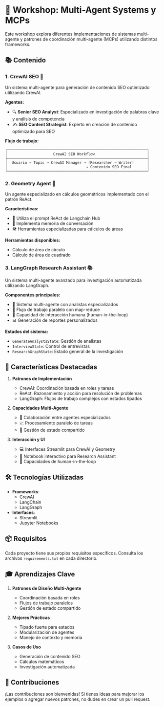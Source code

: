 # 🤖 Workshop: Multi-Agent Systems y MCPs

Este workshop explora diferentes implementaciones de sistemas multi-agente y patrones de coordinación multi-agente (MCPs) utilizando distintos frameworks.

## 📚 Contenido

### 1. CrewAI SEO 🎯

Un sistema multi-agente para generación de contenido SEO optimizado utilizando CrewAI.

**Agentes:**

- 🔍 **Senior SEO Analyst**: Especializado en investigación de palabras clave y análisis de competencia
- ✍️ **SEO Content Strategist**: Experto en creación de contenido optimizado para SEO

**Flujo de trabajo:**

```ascii
┌────────────────────────────────────────────────────────────────┐
│                     CrewAI SEO Workflow                        │
├────────────────────────────────────────────────────────────────┤
│  Usuario → Topic → CrewAI Manager → [Researcher → Writer]      │
│                                    → Contenido SEO Final       │
└────────────────────────────────────────────────────────────────┘
```

### 2. Geometry Agent 📐

Un agente especializado en cálculos geométricos implementado con el patrón ReAct.

**Características:**

- 🧮 Utiliza el prompt ReAct de Langchain Hub
- 🔄 Implementa memoria de conversación
- 🛠️ Herramientas especializadas para cálculos de áreas

**Herramientas disponibles:**

- Cálculo de área de círculo
- Cálculo de área de cuadrado

### 3. LangGraph Research Assistant 📚

Un sistema multi-agente avanzado para investigación automatizada utilizando LangGraph.

**Componentes principales:**

- 🤝 Sistema multi-agente con analistas especializados
- 🔄 Flujo de trabajo paralelo con map-reduce
- 👤 Capacidad de interacción humana (human-in-the-loop)
- 📊 Generación de reportes personalizados

**Estados del sistema:**

- `GenerateAnalystsState`: Gestión de analistas
- `InterviewState`: Control de entrevistas
- `ResearchGraphState`: Estado general de la investigación

## 🚀 Características Destacadas

1. **Patrones de Implementación**

   - CrewAI: Coordinación basada en roles y tareas
   - ReAct: Razonamiento y acción para resolución de problemas
   - LangGraph: Flujos de trabajo complejos con estados tipados

2. **Capacidades Multi-Agente**

   - 👥 Colaboración entre agentes especializados
   - 📈 Procesamiento paralelo de tareas
   - 🔄 Gestión de estado compartido

3. **Interacción y UI**
   - 💻 Interfaces Streamlit para CrewAI y Geometry
   - 📓 Notebook interactivo para Research Assistant
   - 👤 Capacidades de human-in-the-loop

## 🛠️ Tecnologías Utilizadas

- **Frameworks**:
  - CrewAI
  - LangChain
  - LangGraph
- **Interfaces**:
  - Streamlit
  - Jupyter Notebooks

## 📦 Requisitos

Cada proyecto tiene sus propios requisitos específicos. Consulta los archivos `requirements.txt` en cada directorio.

## 🎓 Aprendizajes Clave

1. **Patrones de Diseño Multi-Agente**

   - Coordinación basada en roles
   - Flujos de trabajo paralelos
   - Gestión de estado compartido

2. **Mejores Prácticas**

   - Tipado fuerte para estados
   - Modularización de agentes
   - Manejo de contexto y memoria

3. **Casos de Uso**
   - Generación de contenido SEO
   - Cálculos matemáticos
   - Investigación automatizada

## 🤝 Contribuciones

¡Las contribuciones son bienvenidas! Si tienes ideas para mejorar los ejemplos o agregar nuevos patrones, no dudes en crear un pull request.
